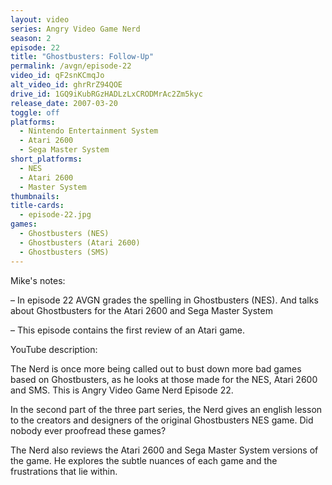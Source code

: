 ```yaml
---
layout: video
series: Angry Video Game Nerd
season: 2
episode: 22
title: "Ghostbusters: Follow-Up"
permalink: /avgn/episode-22
video_id: qF2snKCmqJo
alt_video_id: ghrRrZ94QOE
drive_id: 1GQ9iKubRGzHADLzLxCRODMrAc2Zm5kyc
release_date: 2007-03-20
toggle: off
platforms: 
  - Nintendo Entertainment System
  - Atari 2600
  - Sega Master System
short_platforms:
  - NES
  - Atari 2600
  - Master System
thumbnails: 
title-cards: 
  - episode-22.jpg
games: 
  - Ghostbusters (NES)
  - Ghostbusters (Atari 2600)
  - Ghostbusters (SMS)
---
```


<p class="mikes-notes">Mike's notes:</p>

– In episode 22 AVGN grades the spelling in Ghostbusters (NES). And talks about Ghostbusters for the Atari 2600 and Sega Master System

– This episode contains the first review of an Atari game.

<p class="yt-description">YouTube description:</p>

The Nerd is once more being called out to bust down more bad games based on Ghostbusters, as he looks at those made for the NES, Atari 2600 and SMS. This is Angry Video Game Nerd Episode 22.

In the second part of the three part series, the Nerd gives an english lesson to the creators and designers of the original Ghostbusters NES game. Did nobody ever proofread these games?

The Nerd also reviews the Atari 2600 and Sega Master System versions of the game. He explores the subtle nuances of each game and the frustrations that lie within. 